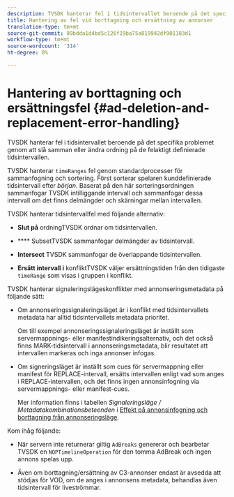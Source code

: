 ```yaml
---
description: TVSDK hanterar fel i tidsintervallet beroende på det specifika problemet genom att slå samman eller ändra ordning på de felaktigt definierade tidsintervallen.
title: Hantering av fel vid borttagning och ersättning av annonser
translation-type: tm+mt
source-git-commit: 89bdda1d4bd5c126f19ba75a819942df901183d1
workflow-type: tm+mt
source-wordcount: '314'
ht-degree: 0%

---
```



# Hantering av borttagning och ersättningsfel {#ad-deletion-and-replacement-error-handling}

TVSDK hanterar fel i tidsintervallet beroende på det specifika problemet genom att slå samman eller ändra ordning på de felaktigt definierade tidsintervallen.

TVSDK hanterar `timeRanges` fel genom standardprocesser för sammanfogning och sortering. Först sorterar spelaren kunddefinierade tidsintervall efter *början*. Baserat på den här sorteringsordningen sammanfogar TVSDK intilliggande intervall och sammanfogar dessa intervall om det finns delmängder och skärningar mellan intervallen.

TVSDK hanterar tidsintervallfel med följande alternativ:

* **Slut på** ordningTVSDK ordnar om tidsintervallen.

* **** SubsetTVSDK sammanfogar delmängder av tidsintervall.

* **Intersect** TVSDK sammanfogar de överlappande tidsintervallen.

* **Ersätt intervall i** konfliktTVSDK väljer ersättningstiden från den tidigaste  `timeRange` som visas i gruppen i konflikt.

TVSDK hanterar signaleringslägeskonflikter med annonseringsmetadata på följande sätt:

* Om annonseringssignaleringsläget är i konflikt med tidsintervallets metadata har alltid tidsintervallets metadata prioritet.

   Om till exempel annonseringssignaleringsläget är inställt som servermappnings- eller manifestindikeringsalternativ, och det också finns MARK-tidsintervall i annonseringsmetadata, blir resultatet att intervallen markeras och inga annonser infogas.
* Om signeringsläget är inställt som cues för servermappning eller manifest för REPLACE-intervall, ersätts intervallen enligt vad som anges i REPLACE-intervallen, och det finns ingen annonsinfogning via servermappnings- eller manifest-cues.

   Mer information finns i tabellen *Signaleringsläge / Metadatakombinationsbeteenden* i [Effekt på annonsinfogning och borttagning från annonseringsläge](../../../../../tvsdk-3x-android-prog/android-3x-advertising/ad-insertion/delete-replace-content-vod/android-3x-signaling-mode-android.md).

Kom ihåg följande:

* När servern inte returnerar giltig `AdBreaks` genererar och bearbetar TVSDK en `NOPTimelineOperation` för den tomma AdBreak och ingen annons spelas upp.

* Även om borttagning/ersättning av C3-annonser endast är avsedda att stödjas för VOD, om de anges i annonsens metadata, behandlas även tidsintervall för liveströmmar.
